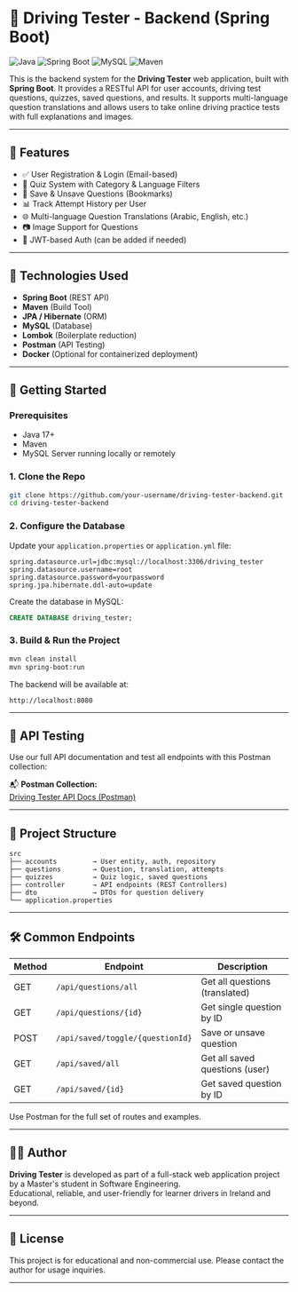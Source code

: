 
# 🚗 Driving Tester - Backend (Spring Boot)

![Java](https://img.shields.io/badge/Java-17+-blue?logo=java&logoColor=white)
![Spring Boot](https://img.shields.io/badge/SpringBoot-Backend-brightgreen?logo=springboot)
![MySQL](https://img.shields.io/badge/MySQL-Database-orange?logo=mysql)
![Maven](https://img.shields.io/badge/Maven-Build-red?logo=apachemaven)

This is the backend system for the **Driving Tester** web application, built with **Spring Boot**. It provides a RESTful API for user accounts, driving test questions, quizzes, saved questions, and results. It supports multi-language question translations and allows users to take online driving practice tests with full explanations and images.

---

## 🌟 Features

- ✅ User Registration & Login (Email-based)
- 🧠 Quiz System with Category & Language Filters
- 💾 Save & Unsave Questions (Bookmarks)
- 📊 Track Attempt History per User
- 🌐 Multi-language Question Translations (Arabic, English, etc.)
- 📷 Image Support for Questions
- 🔐 JWT-based Auth (can be added if needed)

---

## 🔧 Technologies Used

- **Spring Boot** (REST API)
- **Maven** (Build Tool)
- **JPA / Hibernate** (ORM)
- **MySQL** (Database)
- **Lombok** (Boilerplate reduction)
- **Postman** (API Testing)
- **Docker** (Optional for containerized deployment)

---

## 🚀 Getting Started

### Prerequisites

- Java 17+
- Maven
- MySQL Server running locally or remotely

### 1. Clone the Repo

```bash
git clone https://github.com/your-username/driving-tester-backend.git
cd driving-tester-backend
```

### 2. Configure the Database

Update your `application.properties` or `application.yml` file:

```properties
spring.datasource.url=jdbc:mysql://localhost:3306/driving_tester
spring.datasource.username=root
spring.datasource.password=yourpassword
spring.jpa.hibernate.ddl-auto=update
```

Create the database in MySQL:

```sql
CREATE DATABASE driving_tester;
```

### 3. Build & Run the Project

```bash
mvn clean install
mvn spring-boot:run
```

The backend will be available at:

```
http://localhost:8080
```

---

## 🧪 API Testing

Use our full API documentation and test all endpoints with this Postman collection:

📬 **Postman Collection:**  
[Driving Tester API Docs (Postman)](https://documenter.getpostman.com/view/39743668/2sB2iwFaEn)

---

## 📁 Project Structure

```
src
├── accounts         → User entity, auth, repository
├── questions        → Question, translation, attempts
├── quizzes          → Quiz logic, saved questions
├── controller       → API endpoints (REST Controllers)
├── dto              → DTOs for question delivery
└── application.properties
```

---

## 🛠 Common Endpoints

| Method | Endpoint                         | Description                       |
|--------|----------------------------------|-----------------------------------|
| GET    | `/api/questions/all`             | Get all questions (translated)    |
| GET    | `/api/questions/{id}`            | Get single question by ID         |
| POST   | `/api/saved/toggle/{questionId}` | Save or unsave question           |
| GET    | `/api/saved/all`                 | Get all saved questions (user)    |
| GET    | `/api/saved/{id}`                | Get saved question by ID          |

Use Postman for the full set of routes and examples.

---

## 🧑‍💻 Author

**Driving Tester** is developed as part of a full-stack web application project by a Master's student in Software Engineering.  
Educational, reliable, and user-friendly for learner drivers in Ireland and beyond.

---

## 📃 License

This project is for educational and non-commercial use. Please contact the author for usage inquiries.

---
